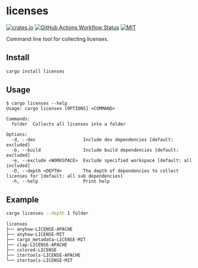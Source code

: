 # licenses

[![crates.io](https://img.shields.io/crates/v/licenses)](https://crates.io/crates/licenses)
[![GitHub Actions Workflow Status](https://img.shields.io/github/actions/workflow/status/lhalf/licenses/on_commit.yml)]((https://github.com/lhalf/licenses/actions/workflows/on_commit.yml))
[![MIT](https://img.shields.io/badge/license-MIT-blue)](./LICENSE)

Command line tool for collecting licenses.

## Install

```bash
cargo install licenses
```

## Usage

```
$ cargo licenses --help
Usage: cargo licenses [OPTIONS] <COMMAND>

Commands:
  folder  Collects all licenses into a folder

Options:
  -d, --dev                  Include dev dependencies [default: excluded]
  -b, --build                Include build dependencies [default: excluded]
  -e, --exclude <WORKSPACE>  Exclude specified workspace [default: all included]
  -D, --depth <DEPTH>        The depth of dependencies to collect licenses for [default: all sub dependencies]
  -h, --help                 Print help
```

## Example

```bash
cargo licenses --depth 1 folder
```
```
licenses
├── anyhow-LICENSE-APACHE
├── anyhow-LICENSE-MIT
├── cargo_metadata-LICENSE-MIT
├── clap-LICENSE-APACHE
├── colored-LICENSE
├── itertools-LICENSE-APACHE
└── itertools-LICENSE-MIT
```